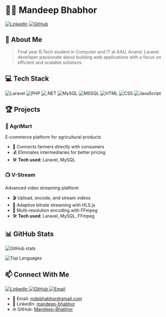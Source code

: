 # 👨‍💻 Mandeep Bhabhor

[![LinkedIn](https://img.shields.io/badge/LinkedIn-0077B5?style=for-the-badge&logo=linkedin&logoColor=white)](https://www.linkedin.com/in/mandeep-bhabhor-305a62334/)
[![GitHub](https://img.shields.io/badge/GitHub-100000?style=for-the-badge&logo=github&logoColor=white)](https://github.com/Mandeep-Bhabhor)

## 🚀 About Me
> Final year B.Tech student in Computer and IT at AAU, Anand. Laravel developer passionate about building web applications with a focus on efficient and scalable solutions.

## 💻 Tech Stack

![Laravel](https://img.shields.io/badge/Laravel-FF2D20?style=for-the-badge&logo=laravel&logoColor=white)
![PHP](https://img.shields.io/badge/PHP-777BB4?style=for-the-badge&logo=php&logoColor=white)
![.NET](https://img.shields.io/badge/.NET-5C2D91?style=for-the-badge&logo=.net&logoColor=white)
![MySQL](https://img.shields.io/badge/MySQL-005C84?style=for-the-badge&logo=mysql&logoColor=white)
![MSSQL](https://img.shields.io/badge/Microsoft_SQL_Server-CC2927?style=for-the-badge&logo=microsoft-sql-server&logoColor=white)
![HTML](https://img.shields.io/badge/HTML5-E34F26?style=for-the-badge&logo=html5&logoColor=white)
![CSS](https://img.shields.io/badge/CSS3-1572B6?style=for-the-badge&logo=css3&logoColor=white)
![JavaScript](https://img.shields.io/badge/JavaScript-F7DF1E?style=for-the-badge&logo=javascript&logoColor=black)

## 🏆 Projects

### 🌾 AgriMart
E-commerce platform for agricultural products
- 🛒 Connects farmers directly with consumers
- 💰 Eliminates intermediaries for better pricing
- 🛠️ **Tech used:** Laravel, MySQL

### 📺 V-Stream
Advanced video streaming platform
- 🎬 Upload, encode, and stream videos
- 📱 Adaptive bitrate streaming with HLS.js
- 🔄 Multi-resolution encoding with FFmpeg
- 🛠️ **Tech used:** Laravel, MySQL, FFmpeg

## 📊 GitHub Stats

![GitHub stats](https://github-readme-stats.vercel.app/api?username=Mandeep-Bhabhor&show_icons=true&theme=radical)

![Top Languages](https://github-readme-stats.vercel.app/api/top-langs/?username=Mandeep-Bhabhor&layout=compact&theme=radical)

## 📫 Connect With Me

<div align="left">
  <a href="https://www.linkedin.com/in/mandeep-bhabhor-305a62334/">
    <img src="https://img.shields.io/badge/LinkedIn-0077B5?style=for-the-badge&logo=linkedin&logoColor=white" alt="LinkedIn"/>
  </a>
  <a href="https://github.com/Mandeep-Bhabhor">
    <img src="https://img.shields.io/badge/GitHub-100000?style=for-the-badge&logo=github&logoColor=white" alt="GitHub"/>
  </a>
  <a href="mailto:mdpbhabhor@gmail.com">
    <img src="https://img.shields.io/badge/Gmail-D14836?style=for-the-badge&logo=gmail&logoColor=white" alt="Email"/>
  </a>
</div>

- 📧 Email: mdpbhabhor@gmail.com
- 💼 LinkedIn: [mandeep-bhabhor](https://www.linkedin.com/in/mandeep-bhabhor-305a62334/)
- 🌐 GitHub: [Mandeep-Bhabhor](https://github.com/Mandeep-Bhabhor)
